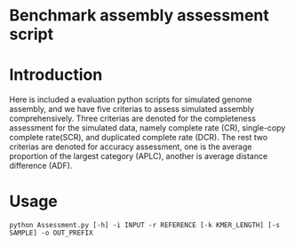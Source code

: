 # Benchmark assembly assessment script
# Introduction
Here is included a evaluation python scripts for simulated genome assembly, and we have five criterias to assess simulated assembly comprehensively. 
Three criterias are denoted for the completeness assessment for the simulated data, namely complete rate (CR), single-copy complete rate(SCR), and duplicated complete rate (DCR).
The rest two criterias are denoted for accuracy assessment, one is the average proportion of the largest category (APLC), another is average distance difference (ADF).

# Usage
    python Assessment.py [-h] -i INPUT -r REFERENCE [-k KMER_LENGTH] [-s SAMPLE] -o OUT_PREFIX
